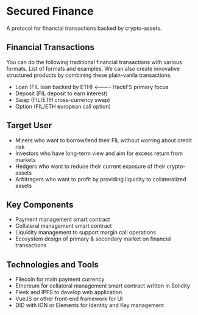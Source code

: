 # Secured Finance

A protocol for financial transactions backed by crypto-assets.

## Financial Transactions

You can do the following traditional financial transactions with various formats.
List of formats and examples. We can also create innovative structured products by combining these plain-vanila transactions.

- Loan (FIL loan backed by ETH) <---- HackFS primary focus
- Deposit (FIL deposit to earn interest)
- Swap (FIL/ETH cross-currency swap)
- Option (FIL/ETH european call option)

## Target User

- Miners who want to borrow/lend their FIL without worring about credit risk
- Investors who have long-term view and aim for excess return from markets
- Hedgers who want to reduce their current exposure of their crypto-assets
- Arbitragers who want to profit by providing liquidity to collateralized assets

## Key Components

- Payment management smart contract
- Collateral management smart contract
- Liquidity management to support margin call operations
- Ecosystem design of primary & secondary market on financial transactions

## Technologies and Tools

- Filecoin for main payment currency
- Ethereum for collateral management smart contract written in Solidity
- Fleek and IPFS to develop web application
- VueJS or other front-end framework for UI
- DID with ION or Elements for Identity and Key management
